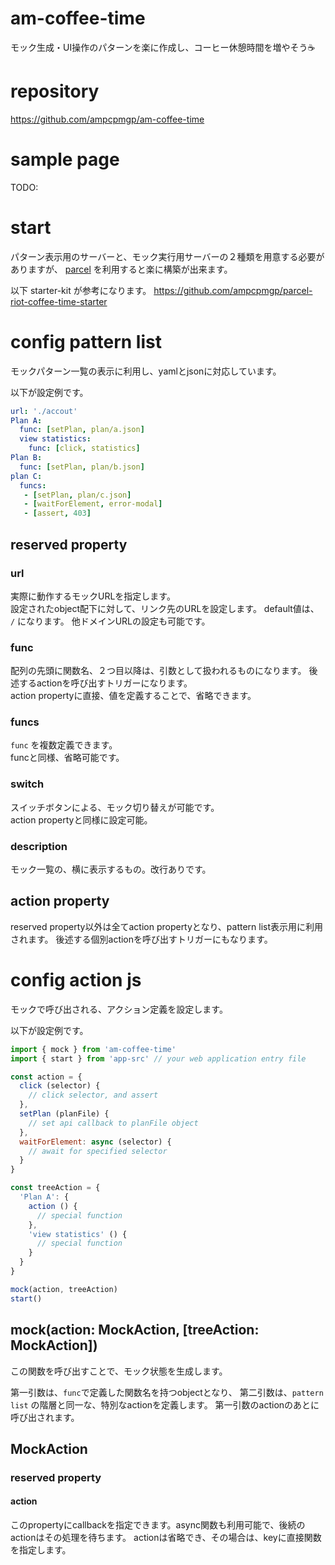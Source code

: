 # am-coffee-time
モック生成・UI操作のパターンを楽に作成し、コーヒー休憩時間を増やそう☕

# repository
https://github.com/ampcpmgp/am-coffee-time

# sample page
TODO:

# start
パターン表示用のサーバーと、モック実行用サーバーの２種類を用意する必要がありますが、
[parcel](https://github.com/parcel-bundler/parcel) を利用すると楽に構築が出来ます。

以下 starter-kit が参考になります。
https://github.com/ampcpmgp/parcel-riot-coffee-time-starter


# config pattern list
モックパターン一覧の表示に利用し、yamlとjsonに対応しています。  

以下が設定例です。
```yaml
url: './accout'
Plan A:
  func: [setPlan, plan/a.json]
  view statistics:
    func: [click, statistics]
Plan B:
  func: [setPlan, plan/b.json]
plan C:
  funcs:
   - [setPlan, plan/c.json]
   - [waitForElement, error-modal]
   - [assert, 403]
```

## reserved property
### url
実際に動作するモックURLを指定します。  
設定されたobject配下に対して、リンク先のURLを設定します。
default値は、 `/` になります。
他ドメインURLの設定も可能です。

### func
配列の先頭に関数名、２つ目以降は、引数として扱われるものになります。
後述するactionを呼び出すトリガーになります。  
action propertyに直接、値を定義することで、省略できます。


### funcs
`func` を複数定義できます。  
funcと同様、省略可能です。

### switch
スイッチボタンによる、モック切り替えが可能です。  
action propertyと同様に設定可能。

### description
モック一覧の、横に表示するもの。改行ありです。

## action property
reserved property以外は全てaction propertyとなり、pattern list表示用に利用されます。
後述する個別actionを呼び出すトリガーにもなります。

# config action js
モックで呼び出される、アクション定義を設定します。

以下が設定例です。
```js
import { mock } from 'am-coffee-time'
import { start } from 'app-src' // your web application entry file

const action = {
  click (selector) {
    // click selector, and assert
  },
  setPlan (planFile) {
    // set api callback to planFile object
  },
  waitForElement: async (selector) {
    // await for specified selector
  }
}

const treeAction = {
  'Plan A': {
    action () {
      // special function
    },
    'view statistics' () {
      // special function
    }
  }
}

mock(action, treeAction)
start()
```

## mock(action: MockAction, [treeAction: MockAction])
この関数を呼び出すことで、モック状態を生成します。

第一引数は、`func`で定義した関数名を持つobjectとなり、
第二引数は、`pattern list` の階層と同一な、特別なactionを定義します。
第一引数のactionのあとに呼び出されます。

## MockAction

### reserved property
#### action
このpropertyにcallbackを指定できます。async関数も利用可能で、後続のactionはその処理を待ちます。
actionは省略でき、その場合は、keyに直接関数を指定します。
